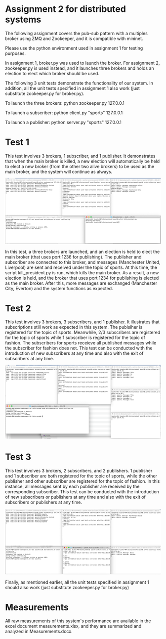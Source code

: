 # Assignment 2 for distributed systems
The following assignment covers the pub-sub pattern with a multiples broker using ZMQ and Zookeeper, and it is compatible with mininet.

Please use the python environment used in assignment 1 for testing purposes.

In assignment 1, broker.py was used to launch the broker. For assignment 2, zookeeper.py is used instead, and it launches three brokers and holds an election to elect which broker should be used.

The following 3 unit tests demonstrate the functionality of our system. In addition, all the unit tests specified in assignment 1 also work (just substitute zookeeper.py for broker.py).

To launch the three brokers: python zookeeper.py 127.0.0.1 

To launch a subscriber: python client.py "sports" 127.0.0.1

To launch a publisher: python server.py "sports" 127.0.0.1

# Test 1
This test involves 3 brokers, 1 subscriber, and 1 publisher. It demonstrates that when the main broker is killed, a new election will automatically be held to elect a new broker (from the other two alive brokers) to be used as the main broker, and the system will continue as always.

![Test1](/ass2testing/test1.png)

In this test, a three brokers are launched, and an election is held to elect the main broker (that uses port 1236 for publishing). The publisher and subscriber are connected to this broker, and messages (Manchester United, Liverpool) are sent and received under the topic of sports. At this time, the script kill_president.py is run, which kills the main broker. As a result, a new election is held, and the broker that uses port 1234 for publishing is elected as the main broker. After this, more messages are exchanged (Manchester City, Everton) and the system functions as expected.

# Test 2
This test involves 3 brokers, 3 subscribers, and 1 publisher. It illustrates that subscriptions still work as expected in this system. The publsiher is registered for the topic of sports. Meanwhile, 2/3 subscribers are registered for the topic of sports while 1 subscriber is registered for the topic of fashion. The subscribers for sports receieve all published messages while the subscriber for fashion does not. This test can be conducted with the introduction of new subscribers at any time and also with the exit of subscribers at any time.

![Test2](/ass2testing/test2.png)

# Test 3
This test involves 3 brokers, 2 subscribers, and 2 publishers. 1 publisher and 1 subscriber are both registered for the topic of sports, while the other publisher and other subscriber are registered for the topic of fashion. In this instance, all messages sent by each publisher are received by the corresponding subscriber. This test can be conducted with the introduction of new subscribers or publishers at any time and also with the exit of subscribers or publishers at any time.

![Test3](/ass2testing/test3.png)

Finally, as mentioned earlier, all the unit tests specified in assignment 1 should also work (just substitute zookeeper.py for broker.py)

# Measurements

All raw measurements of this system's performance are available in the excel document measurements.xlsx, and they are summarized and analyzed in Measurements.docx.
